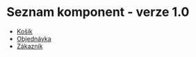 # Seznam komponent - verze 1.0

- [Košík](/v1/kosik.md)
- [Objednávka](/v1/objednavka.md)
- [Zákazník](/v1/zakaznik.md)
